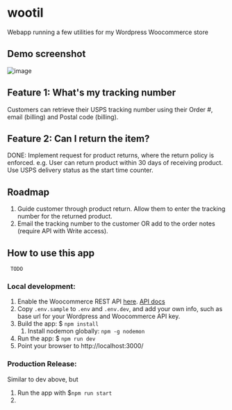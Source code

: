 # wootil
Webapp running a few utilities for my Wordpress Woocommerce  store

## Demo screenshot
![image](https://user-images.githubusercontent.com/112402/113491014-57425380-9493-11eb-9564-f291b97f1e33.png)

## Feature 1: What's my tracking number
Customers can retrieve their USPS tracking number using their Order #, email (billing) and Postal code (billing).

## Feature 2: Can I return the item?
DONE: Implement request for product returns, where the return policy is enforced. e.g. User can return product within 30 days of receiving product. Use USPS delivery status as the start time counter.


## Roadmap
1. Guide customer through product return. Allow them to enter the tracking number for the returned product.
2. Email the tracking number to the customer OR add to the order notes (require API with Write access).

## How to use this app

``` TODO```

### Local development:
1. Enable the Woocommerce REST API [here](https://docs.woocommerce.com/document/woocommerce-rest-api/). [API docs](https://woocommerce.github.io/woocommerce-rest-api-docs)
2. Copy `.env.sample` to `.env` and `.env.dev`, and add your own info, such as base url for your Wordpress and Woocommerce API key.
3. Build the app: $ `npm install`
   1. Install nodemon globally: `npm -g nodemon`
4. Run the app: $ `npm run dev`
5. Point your browser to http://localhost:3000/
### Production Release:
Similar to dev above, but
1. Run the app with $`npm run start`
2. 

